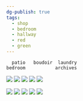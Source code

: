 ```yaml
---
dg-publish: true
tags:
  - shop
  - bedroom
  - hallway
  - red
  - green
---
```

```
  patio   boudoir  laundry
bedroom           archives
```

![](https://i.imgur.com/G2Mm4Bb.jpeg)
![](https://i.imgur.com/jgoJyVk.jpeg)
![](https://i.imgur.com/YMMIdDu.jpeg)
![](https://i.imgur.com/aMKqGwY.jpeg)
![](https://i.imgur.com/FAJCSbM.jpeg)

![](https://i.imgur.com/gi2ZCSM.jpeg)
![](https://i.imgur.com/4tLb4N0.jpeg)
![](https://i.imgur.com/zelUXH6.jpeg)
![](https://i.imgur.com/eSptTJu.jpeg)
![](https://i.imgur.com/a5QmAZx.jpeg)
